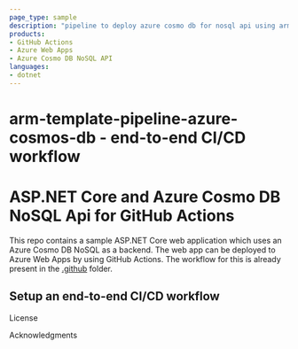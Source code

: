 ```yaml
---
page_type: sample
description: "pipeline to deploy azure cosmo db for nosql api using arm template and github actions then initialize db and create  containers using application builder"
products:
- GitHub Actions
- Azure Web Apps
- Azure Cosmo DB NoSQL API
languages:
- dotnet
---
```


# arm-template-pipeline-azure-cosmos-db - end-to-end CI/CD workflow

# ASP.NET Core and Azure Cosmo DB NoSQL Api for GitHub Actions

This repo contains a sample ASP.NET Core web application which uses an Azure Cosmo DB NoSQL as a backend. The web app can be deployed to Azure Web Apps by using GitHub Actions. The workflow for this is already present in the [.github](.github) folder.

## Setup an end-to-end CI/CD workflow

License


Acknowledgments



